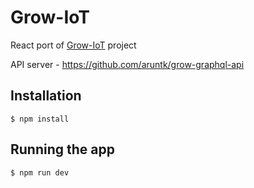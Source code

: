 # Grow-IoT

React port of [Grow-IoT](https://github.com/CommonGarden/Grow-IoT/) project

API server - https://github.com/aruntk/grow-graphql-api


## Installation

    $ npm install


## Running the app

    $ npm run dev

